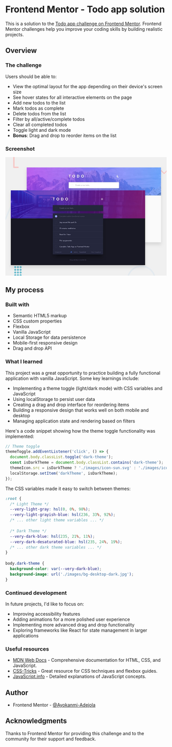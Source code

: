 # Frontend Mentor - Todo app solution

This is a solution to the [Todo app challenge on Frontend Mentor](https://www.frontendmentor.io/challenges/todo-app-Su1_KokOW). Frontend Mentor challenges help you improve your coding skills by building realistic projects.



## Overview

### The challenge

Users should be able to:

- View the optimal layout for the app depending on their device's screen size
- See hover states for all interactive elements on the page
- Add new todos to the list
- Mark todos as complete
- Delete todos from the list
- Filter by all/active/complete todos
- Clear all completed todos
- Toggle light and dark mode
- **Bonus**: Drag and drop to reorder items on the list

### Screenshot

![Todo App Screenshot](./design/desktop-preview.jpg)



## My process

### Built with

- Semantic HTML5 markup
- CSS custom properties
- Flexbox
- Vanilla JavaScript
- Local Storage for data persistence
- Mobile-first responsive design
- Drag and drop API

### What I learned

This project was a great opportunity to practice building a fully functional application with vanilla JavaScript. Some key learnings include:

- Implementing a theme toggle (light/dark mode) with CSS variables and JavaScript
- Using localStorage to persist user data
- Creating a drag and drop interface for reordering items
- Building a responsive design that works well on both mobile and desktop
- Managing application state and rendering based on filters

Here's a code snippet showing how the theme toggle functionality was implemented:

```js
// Theme toggle
themeToggle.addEventListener('click', () => {
  document.body.classList.toggle('dark-theme');
  const isDarkTheme = document.body.classList.contains('dark-theme');
  themeIcon.src = isDarkTheme ? './images/icon-sun.svg' : './images/icon-moon.svg';
  localStorage.setItem('darkTheme', isDarkTheme);
});
```

The CSS variables made it easy to switch between themes:

```css
:root {
  /* Light Theme */
  --very-light-gray: hsl(0, 0%, 98%);
  --very-light-grayish-blue: hsl(236, 33%, 92%);
  /* ... other light theme variables ... */

  /* Dark Theme */
  --very-dark-blue: hsl(235, 21%, 11%);
  --very-dark-desaturated-blue: hsl(235, 24%, 19%);
  /* ... other dark theme variables ... */
}

body.dark-theme {
  background-color: var(--very-dark-blue);
  background-image: url('./images/bg-desktop-dark.jpg');
}
```

### Continued development

In future projects, I'd like to focus on:

- Improving accessibility features
- Adding animations for a more polished user experience
- Implementing more advanced drag and drop functionality
- Exploring frameworks like React for state management in larger applications

### Useful resources

- [MDN Web Docs](https://developer.mozilla.org) - Comprehensive documentation for HTML, CSS, and JavaScript.
- [CSS-Tricks](https://css-tricks.com) - Great resource for CSS techniques and flexbox guides.
- [JavaScript.info](https://javascript.info) - Detailed explanations of JavaScript concepts.

## Author

- Frontend Mentor - [@Ayokanmi-Adejola](https://www.frontendmentor.io/profile/Ayokanmi-Adejola)

## Acknowledgments

Thanks to Frontend Mentor for providing this challenge and to the community for their support and feedback.

